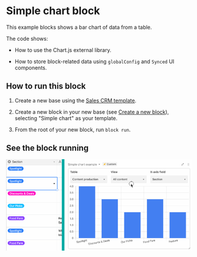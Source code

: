 # Simple chart block

This example blocks shows a bar chart of data from a table.

The code shows:

-   How to use the Chart.js external library.

-   How to store block-related data using `globalConfig` and `Synced` UI components.

## How to run this block

1. Create a new base using the
   [Sales CRM template](https://airtable.com/templates/sales-and-customers/expvjTzYAZareV1pt/sales-crm).

2. Create a new block in your new base (see
   [Create a new block](https://airtable.com/developers/blocks/guides/hello-world-tutorial#create-a-new-block)),
   selecting "Simple chart" as your template.

3. From the root of your new block, run `block run`.

## See the block running

![Block updating chart as the user changes data](media/block.gif)
